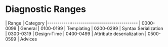 # Diagnostic Ranges

| Range | Category |-----------+-------------------------------- | 0000-0099 | General | 0100-0199 | Templating |
0200-0299 | Syntax Serialization | 0300-0319 | Design-Time | 0400-0499 | Attribute deserialization | 0500-0599 | Advices